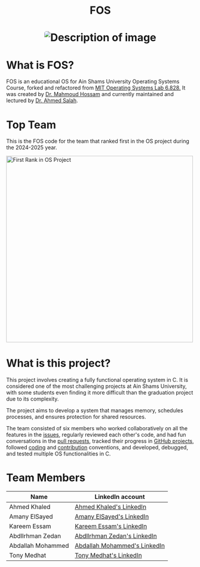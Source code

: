 <h1 align="center"> FOS </h1>

<h1 align="center">
<img src="https://i.imgur.com/4FJ1YzH.png" alt="Description of image" style="border-radius: 5px;">
</h1>

# What is FOS?
FOS is an educational OS for Ain Shams University Operating Systems Course, forked and refactored from [MIT Operating Systems Lab 6.828.](https://ocw.mit.edu/courses/6-828-operating-system-engineering-fall-2012/) It was created by [Dr. Mahmoud Hossam](https://github.com/mahossam/) and currently maintained and lectured by [Dr. Ahmed Salah](mailto:ahmed_salah@cis.asu.edu.eg).

# Top Team
This is the FOS code for the team that ranked first in the OS project during the 2024-2025 year.

<img src="https://github.com/user-attachments/assets/52c1c05b-9fea-4551-bd1a-67798bfedf3e" width="500" alt="First Rank in OS Project">

# What is this project?
This project involves creating a fully functional operating system in C. It is considered one of the most challenging projects at Ain Shams University, with some students even finding it more difficult than the graduation project due to its complexity.

The project aims to develop a system that manages memory, schedules processes, and ensures protection for shared resources.

The team consisted of six members who worked collaboratively on all the features in the [issues](https://github.com/Frozen-Bytes/FOS/issues?q=is%3Aissue%20state%3Aclosed), regularly reviewed each other's code, and had fun conversations in the [pull requests](https://github.com/Frozen-Bytes/FOS/pulls?q=is%3Apr+is%3Aclosed), tracked their progress in [GitHub projects](https://github.com/Frozen-Bytes/FOS/projects?query=is%3Aclosed), followed [coding](https://github.com/Frozen-Bytes/FOS/blob/main/CODESTYLE.md) and [contribution](https://github.com/Frozen-Bytes/FOS/blob/main/CONTRIBUTING.md) conventions, and developed, debugged, and tested multiple OS functionalities in C.

# Team Members
| Name              | LinkedIn account                                                                          |
|-------------------|-------------------------------------------------------------------------------------------|
| Ahmed Khaled      | [Ahmed Khaled's LinkedIn](https://www.linkedin.com/in/akayiz/)                            |
| Amany ElSayed     | [Amany ElSayed's LinkedIn](https://www.linkedin.com/in/amany-elsayed-0a2291294/)          |
| Kareem Essam      | [Kareem Essam's LinkedIn](https://www.linkedin.com/in/kareemessam1/)                      |
| Abdllrhman Zedan  | [Abdllrhman Zedan's LinkedIn](https://www.linkedin.com/in/abdllrhmanzedan/)               |
| Abdallah Mohammed | [Abdallah Mohammed's LinkedIn](https://www.linkedin.com/in/abdallah-mohammed-252095290/)  |
| Tony Medhat       | [Tony Medhat's LinkedIn](https://www.linkedin.com/in/tonym04/)                            |
